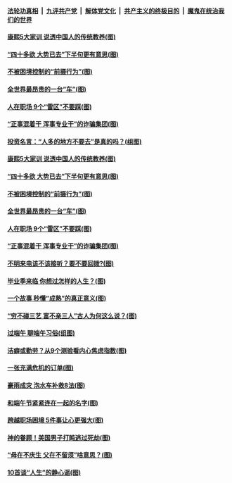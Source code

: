 

####  [法轮功真相](../../../../basic/blob/master/README.md?t=06280202) &nbsp;|&nbsp; [九评共产党](../../../../9ping.md/blob/master/README.md?t=06280202) &nbsp;|&nbsp; [解体党文化](../../../../jtdwh.md/blob/master/README.md?t=06280202)  &nbsp;|&nbsp; [共产主义的终极目的](../../../../gczydzjmd.md/blob/master/README.md?t=06280202) &nbsp;|&nbsp; [魔鬼在统治我们的世界](../../../../mgztzwmdsj.md/blob/master/README.md?t=06280202) 

#### [康熙5大家训 说透中国人的传统教养(图)](../pages/p8/937696.md?t=06280202) 

#### [“四十多欲 大势已去”下半句更有意思(图)](../pages/p8/937811.md?t=06280202) 

#### [不被困境控制的“前摄行为”(图)](../pages/p8/937145.md?t=06280202) 

#### [全世界最昂贵的一台“车”(图)](../pages/p8/937477.md?t=06280202) 

#### [人在职场 9个“雷区”不要踩(图)](../pages/p8/937766.md?t=06280202) 

#### [“正事混着干 浑事专业干”的诈骗集团(图)](../pages/p8/937732.md?t=06280202) 

#### [投资名言：“人多的地方不要去”是真的吗？(组图)](../pages/p8/937855.md?t=06280202) 

#### [康熙5大家训 说透中国人的传统教养(图)](../pages/p8/937696.md?t=06280202) 

#### [“四十多欲 大势已去”下半句更有意思(图)](../pages/p8/937811.md?t=06280202) 

#### [不被困境控制的“前摄行为”(图)](../pages/p8/937145.md?t=06280202) 

#### [全世界最昂贵的一台“车”(图)](../pages/p8/937477.md?t=06280202) 

#### [人在职场 9个“雷区”不要踩(图)](../pages/p8/937766.md?t=06280202) 

#### [“正事混着干 浑事专业干”的诈骗集团(图)](../pages/p8/937732.md?t=06280202) 

#### [不明来电该不该接听？要不要回拨?(图)](../pages/p8/936929.md?t=06280202) 

#### [毕业季来临 你想过怎样的人生？(图)](../pages/p8/937661.md?t=06280202) 

#### [一个故事 秒懂“成熟”的真正意义(图)](../pages/p8/936405.md?t=06280202) 

#### [“穷不碰三艺 富不亲三人”古人为何这么说？(图)](../pages/p8/937602.md?t=06280202) 

#### [过端午 聊端午习俗(组图)](../pages/p8/937246.md?t=06280202) 

#### [洁癖或勤劳？从9个测验看内心焦虑指数(图)](../pages/p8/937558.md?t=06280202) 

#### [一张充满危机的订单(图)](../pages/p8/936981.md?t=06280202) 

#### [豪雨成灾 泡水车补救8法(图)](../pages/p8/937526.md?t=06280202) 

#### [和端午节紧紧连在一起的名字(图)](../pages/p8/937448.md?t=06280202) 

#### [跨越职场困境 5件事让心更强大(图)](../pages/p8/937375.md?t=06280202) 

#### [神的眷顾！美国男子打盹逃过死劫(图)](../pages/p8/936985.md?t=06280202) 

#### [“母在不庆生 父在不留须”啥意思？(图)](../pages/p8/937234.md?t=06280202) 

#### [10首谈“人生”的静心谣(图)](../pages/p8/936965.md?t=06280202) 

